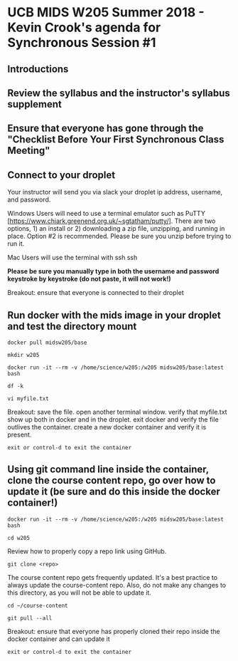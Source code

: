 # UCB MIDS W205 Summer 2018 - Kevin Crook's agenda for Synchronous Session #1

## Introductions

## Review the syllabus and the instructor's syllabus supplement

## Ensure that everyone has gone through the "Checklist Before Your First Synchronous Class Meeting"

## Connect to your droplet

Your instructor will send you via slack your droplet ip address, username, and password.

Windows Users will need to use a terminal emulator such as PuTTY [https://www.chiark.greenend.org.uk/~sgtatham/putty/]. There are two options, 1) an install or 2) downloading a zip file, unzipping, and running in place.  Option #2 is recommended.  Please be sure you unzip before trying to run it.

Mac Users will use the terminal with ssh
ssh <ip address>

**Please be sure you manually type in both the username and password keystroke by keystroke (do not paste, it will not work!)**

Breakout: ensure that everyone is connected to their droplet

##  Run docker with the mids image in your droplet and test the directory mount

```
docker pull midsw205/base
```

```
mkdir w205
```

```
docker run -it --rm -v /home/science/w205:/w205 midsw205/base:latest bash
```

```
df -k
```

```
vi myfile.txt
```

Breakout: save the file.  open another terminal window.  verify that myfile.txt show up both in docker and in the droplet.  exit docker and verify the file outlives the container.  create a new docker container and verify it is present.

```
exit or control-d to exit the container
```

## Using git command line inside the container, clone the course content repo, go over how to update it (be sure and do this inside the docker container!)

```
docker run -it --rm -v /home/science/w205:/w205 midsw205/base:latest bash
```

```
cd w205
```

Review how to properly copy a repo link using GitHub. 
```
git clone <repo>
```

The course content repo gets frequently updated.  It's a best practice to always update the course-content repo.  Also, do not make any changes to this directory, as you will not be able to update it.
```
cd ~/course-content
```
```
git pull --all
```

Breakout: ensure that everyone has properly cloned their repo inside the docker container and can update it

```
exit or control-d to exit the container
```

## 






